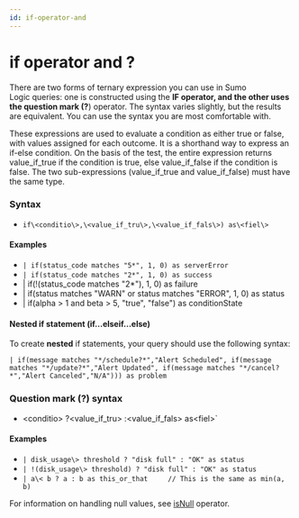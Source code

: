 ```yaml
---
id: if-operator-and
---
```


# if operator and ?

There are two forms of ternary expression you can use in Sumo
Logic queries: one is constructed using the **IF **operator, and the
other uses the question mark (**?**) operator. The syntax varies
slightly, but the results are equivalent. You can use the syntax you are
most comfortable with.

These expressions are used to evaluate a condition as either true or
false, with values assigned for each outcome. It is a shorthand way to
express an if-else condition. On the basis of the test, the entire
expression returns value_if_true if the condition is true, else
value_if_false if the condition is false. The two sub-expressions
(value_if_true and value_if_false) must have the same type.

### Syntax

* `if\<conditio\>,\<value_if_tru\>,\<value_if_fals\>) as\<fiel\>`

#### Examples

* `| if(status_code matches "5*", 1, 0) as serverError`
* `| if(status_code matches "2*", 1, 0) as success`
* \| if(!(status_code matches "2\*"), 1, 0) as failure
* \| if(status matches "WARN" or status matches "ERROR", 1, 0) as
    status
* \| if(alpha \> 1 and beta \> 5, "true", "false") as conditionState

#### Nested if statement (if...elseif...else)

To create **nested** if statements, your query should use the following
syntax:  
  
`| if(message matches "*/schedule?*","Alert Scheduled", if(message matches "*/update?*","Alert Updated", if(message matches "*/cancel?*","Alert Canceled","N/A"))) as problem`

### Question mark (?) syntax

* \<conditio\> ?\<value_if_tru\> :\<value_if_fals\> as\<fiel\>`

#### Examples

* `| disk_usage\> threshold ? "disk full" : "OK" as status`
* `| !(disk_usage\> threshold) ? "disk full" : "OK" as status`
* `| a\< b ? a : b as this_or_that     // This is the same as min(a, b)`

For information on handling null values,
see [isNull](isNull,-isEmpty,-isBlank.md "isNull, isEmpty, isBlank")
operator.
